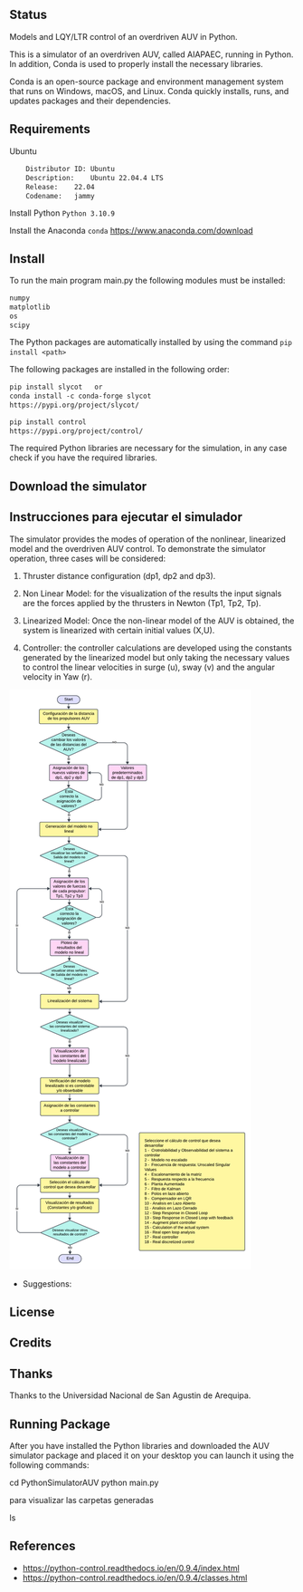 ## Status
Models and LQY/LTR control of an overdriven AUV in Python.

This is a simulator of an overdriven AUV, called AIAPAEC, running in Python. In addition, Conda is used to properly install the necessary libraries.

Conda is an open-source package and environment management system that runs on Windows, macOS, and Linux. Conda quickly installs, runs, and updates packages and their dependencies. 

## Requirements
Ubuntu
```
    Distributor ID:	Ubuntu
    Description:	Ubuntu 22.04.4 LTS
    Release:	22.04
    Codename:	jammy
```
Install Python
```Python 3.10.9```

Install the Anaconda 
```conda```
https://www.anaconda.com/download

## Install
To run the main program main.py the following modules must be installed:
```
numpy
matplotlib 
os
scipy 
```
The Python packages are automatically installed by using the command
``` pip install <path> ```

The following packages are installed in the following order:
```slycot 0.5.4
pip install slycot   or
conda install -c conda-forge slycot
https://pypi.org/project/slycot/
```

```control  0.9.4
pip install control
https://pypi.org/project/control/
```

The required Python libraries are necessary for the simulation, in any case check if you have the required libraries.

## Download the simulator




## Instrucciones para ejecutar el simulador
The simulator provides the modes of operation of the nonlinear, linearized model and the overdriven AUV control. To demonstrate the simulator operation, three cases will be considered:

1. Thruster distance configuration (dp1, dp2 and dp3).

2. Non Linear Model: for the visualization of the results the input signals are the forces applied by the thrusters in Newton (Tp1, Tp2, Tp).

3. Linearized Model: Once the non-linear model of the AUV is obtained, the system is linearized with certain initial values (X,U).

4. Controller: the controller calculations are developed using the constants generated by the linearized model but only taking the necessary values to control the linear velocities in surge (u), sway (v) and the angular velocity in Yaw (r).

![Diagrama de flujo: funcionamiento del sistema](<Diagrama de flujo S_AUV.png>)

* Suggestions: 


## License


## Credits


## Thanks

Thanks to the Universidad Nacional de San Agustin de Arequipa.

## Running Package

After you have installed the Python libraries and downloaded the AUV simulator package and placed it on your desktop you can launch it using the following commands:

cd PythonSimulatorAUV
python main.py

para visualizar las carpetas generadas 

ls

## References
* https://python-control.readthedocs.io/en/0.9.4/index.html
* https://python-control.readthedocs.io/en/0.9.4/classes.html
